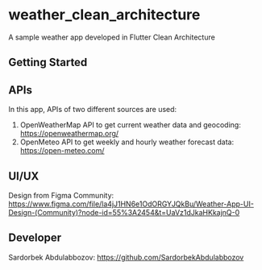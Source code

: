 # weather_clean_architecture

A sample weather app developed in Flutter Clean Architecture

## Getting Started

## APIs
In this app, APIs of two different sources are used:
1) OpenWeatherMap API to get current weather data and geocoding: https://openweathermap.org/
2) OpenMeteo API to get weekly and hourly weather forecast data: https://open-meteo.com/

## UI/UX
Design from Figma Community: https://www.figma.com/file/la4jJ1HN6e1OdORGYJQkBu/Weather-App-UI-Design-(Community)?node-id=55%3A2454&t=UaVz1dJkaHKkajnQ-0

## Developer
Sardorbek Abdulabbozov: https://github.com/SardorbekAbdulabbozov